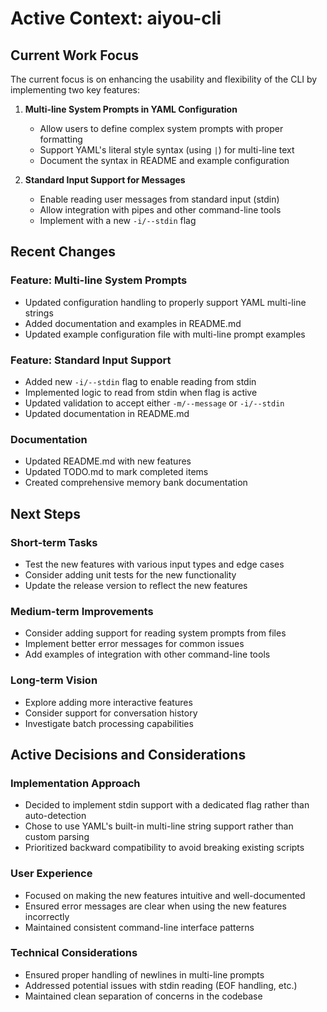 # Active Context: aiyou-cli

## Current Work Focus

The current focus is on enhancing the usability and flexibility of the CLI by implementing two key features:

1. **Multi-line System Prompts in YAML Configuration**
   - Allow users to define complex system prompts with proper formatting
   - Support YAML's literal style syntax (using `|`) for multi-line text
   - Document the syntax in README and example configuration

2. **Standard Input Support for Messages**
   - Enable reading user messages from standard input (stdin)
   - Allow integration with pipes and other command-line tools
   - Implement with a new `-i/--stdin` flag

## Recent Changes

### Feature: Multi-line System Prompts
- Updated configuration handling to properly support YAML multi-line strings
- Added documentation and examples in README.md
- Updated example configuration file with multi-line prompt examples

### Feature: Standard Input Support
- Added new `-i/--stdin` flag to enable reading from stdin
- Implemented logic to read from stdin when flag is active
- Updated validation to accept either `-m/--message` or `-i/--stdin`
- Updated documentation in README.md

### Documentation
- Updated README.md with new features
- Updated TODO.md to mark completed items
- Created comprehensive memory bank documentation

## Next Steps

### Short-term Tasks
- Test the new features with various input types and edge cases
- Consider adding unit tests for the new functionality
- Update the release version to reflect the new features

### Medium-term Improvements
- Consider adding support for reading system prompts from files
- Implement better error messages for common issues
- Add examples of integration with other command-line tools

### Long-term Vision
- Explore adding more interactive features
- Consider support for conversation history
- Investigate batch processing capabilities

## Active Decisions and Considerations

### Implementation Approach
- Decided to implement stdin support with a dedicated flag rather than auto-detection
- Chose to use YAML's built-in multi-line string support rather than custom parsing
- Prioritized backward compatibility to avoid breaking existing scripts

### User Experience
- Focused on making the new features intuitive and well-documented
- Ensured error messages are clear when using the new features incorrectly
- Maintained consistent command-line interface patterns

### Technical Considerations
- Ensured proper handling of newlines in multi-line prompts
- Addressed potential issues with stdin reading (EOF handling, etc.)
- Maintained clean separation of concerns in the codebase
